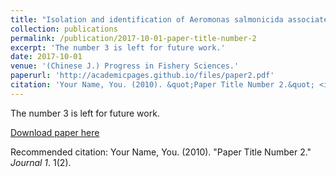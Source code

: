 ```yaml
---
title: "Isolation and identification of Aeromonas salmonicida associated with furunculosis in cultured sablefish (Anoplopoma fimbria) [养殖裸盖鱼(Anoplopoma fimbria)疥疮病 病原菌的分离与鉴定]"
collection: publications
permalink: /publication/2017-10-01-paper-title-number-2
excerpt: 'The number 3 is left for future work.'
date: 2017-10-01
venue: '(Chinese J.) Progress in Fishery Sciences.'
paperurl: 'http://academicpages.github.io/files/paper2.pdf'
citation: 'Your Name, You. (2010). &quot;Paper Title Number 2.&quot; <i>Journal 1</i>. 1(2).'
---
```

The number 3 is left for future work.

[Download paper here](http://academicpages.github.io/files/paper2.pdf)

Recommended citation: Your Name, You. (2010). "Paper Title Number 2." <i>Journal 1</i>. 1(2).